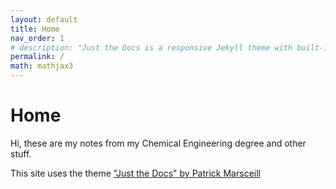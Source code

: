 ```yaml
---
layout: default
title: Home
nav_order: 1
# description: "Just the Docs is a responsive Jekyll theme with built-in search that is easily customizable and hosted on GitHub Pages."
permalink: /
math: mathjax3
---
```


# Home
Hi, these are my notes from my Chemical Engineering degree and other stuff.

This site uses the theme ["Just the Docs" by Patrick Marsceill](https://github.com/pmarsceill/just-the-docs)



